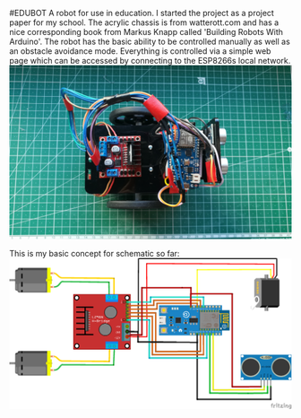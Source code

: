 #EDUBOT
A robot for use in education. I started the project as a project paper for my school. The acrylic chassis is from watterott.com and has a nice corresponding book from Markus Knapp called 'Building Robots With Arduino'. 
The robot has the basic ability to be controlled manually as well as an obstacle avoidance mode. Everything is controlled via a simple web page which can be accessed by connecting to the ESP8266s local network. 
![Robot](https://raw.githubusercontent.com/alexanderstephan/edubot/master/bot.jpg)

This is my basic concept for schematic so far:
![Schematic](https://raw.githubusercontent.com/alexanderstephan/edubot/master/edubot_bb.png)
